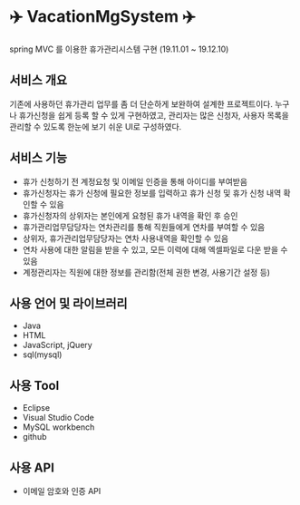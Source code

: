 ✈️ VacationMgSystem ✈️
==========================
spring MVC 를 이용한 휴가관리시스템 구현 (19.11.01 ~ 19.12.10)

## 서비스 개요
기존에 사용하던 휴가관리 업무를 좀 더 단순하게 보완하여 설계한 프로젝트이다.
누구나 휴가신청을 쉽게 등록 할 수 있게 구현하였고, 관리자는 많은 신청자, 사용자 목록을 관리할 수 있도록
한눈에 보기 쉬운 UI로 구성하였다.

## 서비스 기능
* 휴가 신청하기 전 계정요청 및 이메일 인증을 통해 아이디를 부여받음
* 휴가신청자는 휴가 신청에 필요한 정보를 입력하고 휴가 신청 및 휴가 신청 내역 확인할 수 있음
* 휴가신청자의 상위자는 본인에게 요청된 휴가 내역을 확인 후 승인
* 휴가관리업무담당자는 연차관리를 통해 직원들에게 연차를 부여할 수 있음
* 상위자, 휴가관리업무담당자는 연차 사용내역을 확인할 수 있음
* 연차 사용에 대한 알림을 받을 수 있고, 모든 이력에 대해 엑셀파일로 다운 받을 수 있음
* 계정관리자는 직원에 대한 정보를 관리함(전체 권한 변경, 사용기간 설정 등)

## 사용 언어 및 라이브러리
* Java
* HTML
* JavaScript, jQuery
* sql(mysql)

## 사용 Tool
* Eclipse
* Visual Studio Code
* MySQL workbench
* github

## 사용 API
* 이메일 암호와 인증 API
